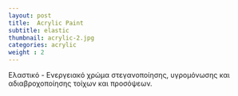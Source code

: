 ```yaml
---
layout: post
title:  Acrylic Paint
subtitle: elastic
thumbnail: acrylic-2.jpg 
categories: acrylic
weight : 2
---
```


Ελαστικό - Ενεργειακό χρώμα στεγανοποίησης, υγρομόνωσης και αδιαβροχοποίησης τοίχων και προσόψεων.